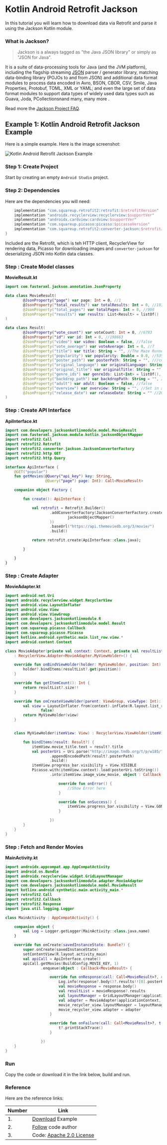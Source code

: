 # Kotlin Android Retrofit Jackson

In this tutorial you will learn how to download data via Retrofit and parse it using the Jackson Kotlin module.


### What is Jackson?

> Jackson is a always tagged as "the Java JSON library" or simply as "JSON for Java".

It is a suite of data-processing tools for Java (and the JVM platform), including the flagship streaming [JSON](https://en.wikipedia.org/wiki/JSON) parser / generator library, matching data-binding library (POJOs to and from JSON) and additional data format modules to process data encoded in Avro, BSON, CBOR, CSV, Smile, Java Properties, Protobuf, TOML, XML or YAML; and even the large set of data format modules to support data types of widely used data types such as Guava, Joda, PCollectionsnand many, many more .

Read more the [Jackson Project FAQ](https://github.com/FasterXML/jackson/wiki/FAQ).

## Example 1: Kotlin Android Retrofit Jackson Example

Here is a simple example. Here is the image screenshot:

![Kotlin Android Retrofit Jackson Example](https://camposha.info/wp-content/uploads/images/jackson.png)

### Step 1: Create Project

Start by creating an empty `Android Studio` project.

### Step 2: Dependencies

Here are the dependencies you will need:

```groovy
    implementation "com.squareup.retrofit2:retrofit:$retrofitVersion"
    implementation "androidx.recyclerview:recyclerview:$supportVer"
    implementation "androidx.cardview:cardview:$supportVer"
    implementation "com.squareup.picasso:picasso:$picassoVersion"
    implementation "com.squareup.retrofit2:converter-jackson:$retrofitJacksonConverter"
}
```

Included are the Retrofit, which is teh HTTP client, RecyclerView for rendering data, Picasso for downloading images and `converter-jackson` for deserializing JSON into Kotlin data classes.

### Step : Create Model classes


**MovieResult.kt**

```kotlin
import com.fasterxml.jackson.annotation.JsonProperty

data class MovieResult(
		@JsonProperty("page") var page: Int = 0, //1
		@JsonProperty("total_results") var totalResults: Int = 0, //19788
		@JsonProperty("total_pages") var totalPages: Int = 0, //990
		@JsonProperty("results") var results: List<Result> = listOf()
)

data class Result(
		@JsonProperty("vote_count") var voteCount: Int = 0, //6793
		@JsonProperty("id") var id: Int = 0, //198663
		@JsonProperty("video") var video: Boolean = false, //false
		@JsonProperty("vote_average") var voteAverage: Int = 0, //7
		@JsonProperty("title") var title: String = "", //The Maze Runner
		@JsonProperty("popularity") var popularity: Double = 0.0, //535.445142
		@JsonProperty("poster_path") var posterPath: String = "", ///coss7RgL0NH6g4fC2s5atvf3dFO.jpg
		@JsonProperty("original_language") var originalLanguage: String = "", //en
		@JsonProperty("original_title") var originalTitle: String = "", //The Maze Runner
		@JsonProperty("genre_ids") var genreIds: List<Int> = listOf(),
		@JsonProperty("backdrop_path") var backdropPath: String = "", ///lkOZcsXcOLZYeJ2YxJd3vSldvU4.jpg
		@JsonProperty("adult") var adult: Boolean = false, //false
		@JsonProperty("overview") var overview: String = "", //Set in a post-apocalyptic world, young Thomas is deposited in a community of boys after his memory is erased, soon learning they're all trapped in a maze that will require him to join forces with fellow “runners” for a shot at escape.
		@JsonProperty("release_date") var releaseDate: String = "" //2014-09-10
)
```

### Step : Create API Interface

**ApiInterface.kt**

```kotlin
import com.developers.jacksonkotlinmodule.model.MovieResult
import com.fasterxml.jackson.module.kotlin.jacksonObjectMapper
import retrofit2.Call
import retrofit2.Retrofit
import retrofit2.converter.jackson.JacksonConverterFactory
import retrofit2.http.GET
import retrofit2.http.Query

interface ApiInterface {
    @GET("popular")
    fun getMovies(@Query("api_key") key: String,
                  @Query("page") page: Int): Call<MovieResult>

    companion object Factory {

        fun create(): ApiInterface {

            val retrofit = Retrofit.Builder()
                    .addConverterFactory(JacksonConverterFactory.create(
                            jacksonObjectMapper()
                    ))
                    .baseUrl("https://api.themoviedb.org/3/movie/")
                    .build()

            return retrofit.create(ApiInterface::class.java);

        }

    }
}
```

### Step : Create Adapter

**MovieAdapter.kt**

```kotlin
import android.net.Uri
import androidx.recyclerview.widget.RecyclerView
import android.view.LayoutInflater
import android.view.View
import android.view.ViewGroup
import com.developers.jacksonkotlinmodule.R
import com.developers.jacksonkotlinmodule.model.Result
import com.squareup.picasso.Callback
import com.squareup.picasso.Picasso
import kotlinx.android.synthetic.main.list_row.view.*
import android.content.Context

class MovieAdapter(private val context: Context, private val resultList: List<Result>?)
    : RecyclerView.Adapter<MovieAdapter.MyViewHolder>() {

    override fun onBindViewHolder(holder: MyViewHolder, position: Int) {
        holder?.bindItems(resultList?.get(position))
    }

    override fun getItemCount(): Int {
        return resultList?.size!!
    }

    override fun onCreateViewHolder(parent: ViewGroup, viewType: Int): MyViewHolder {
        val view = LayoutInflater.from(context).inflate(R.layout.list_row, parent,
                false)
        return MyViewHolder(view)
    }


    class MyViewHolder(itemView: View) : RecyclerView.ViewHolder(itemView) {

        fun bindItems(result: Result?) {
            itemView.movie_title.text = result?.title
            val posterUri = Uri.parse("http://image.tmdb.org/t/p/w185/").buildUpon()
                    .appendEncodedPath(result?.posterPath)
                    .build()
            itemView.progress_bar.visibility = View.VISIBLE
            Picasso.with(itemView.context).load(posterUri.toString())
                    .into(itemView.image_view_movie, object : Callback {

                        override fun onError() {
                            //Show Error here
                        }

                        override fun onSuccess() {
                            itemView.progress_bar.visibility = View.GONE
                        }

                    })
        }
    }
}
```

### Step : Fetch and Render Movies

**MainActivity.kt**

```kotlin
import androidx.appcompat.app.AppCompatActivity
import android.os.Bundle
import androidx.recyclerview.widget.GridLayoutManager
import com.developers.jacksonkotlinmodule.adapter.MovieAdapter
import com.developers.jacksonkotlinmodule.model.MovieResult
import kotlinx.android.synthetic.main.activity_main.*
import retrofit2.Call
import retrofit2.Callback
import retrofit2.Response
import java.util.logging.Logger

class MainActivity : AppCompatActivity() {

    companion object {
        val Log = Logger.getLogger(MainActivity::class.java.name)
    }

    override fun onCreate(savedInstanceState: Bundle?) {
        super.onCreate(savedInstanceState)
        setContentView(R.layout.activity_main)
        val apiCall = ApiInterface.create()
        apiCall.getMovies(BuildConfig.MOVIE_KEY, 1)
                .enqueue(object : Callback<MovieResult> {

                    override fun onResponse(call: Call<MovieResult>?, response: Response<MovieResult>?) {
                        Log.info(response?.body()?.results!![0].posterPath + " ")
                        val movieResponse = response.body()
                        val resultList = movieResponse?.results
                        val layoutManager = GridLayoutManager(applicationContext, 2)
                        val adapter = MovieAdapter(applicationContext, resultList)
                        movie_recycler_view.layoutManager = layoutManager
                        movie_recycler_view.adapter = adapter
                    }

                    override fun onFailure(call: Call<MovieResult>?, t: Throwable?) {
                        t?.printStackTrace()
                    }

                })
    }
}

```

### Run

Copy the code or download it in the link below, build and run.

### Reference

Here are the reference links:

|Number|Link|
|-----|---|
|1.|[Download](https://downgit.github.io/#/home?url=https://github.com/amanjeetsingh150/kotlin-android-examples/tree/master/JacksonKotlinModule) Example|
|2.|[Follow](https://github.com/amanjeetsingh150/) code author|
|3.|Code: [Apache 2.0 License](http://www.apache.org/licenses/LICENSE-2.0.txt)|


